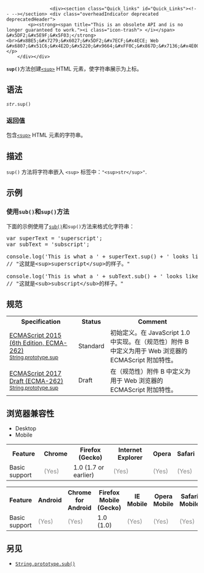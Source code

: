 
                
                  
                    <div><section class="Quick_links" id="Quick_Links"><!-- --></section> <div class="overheadIndicator deprecated deprecatedHeader">
            <p><strong><span title="This is an obsolete API and is no longer guaranteed to work."><i class="icon-trash"> </i></span> &#x5DF2;&#x5E9F;&#x5F03;</strong><br>&#x8BE5;&#x7279;&#x6027;&#x5DF2;&#x7ECF;&#x4ECE; Web &#x6807;&#x51C6;&#x4E2D;&#x5220;&#x9664;&#xFF0C;&#x867D;&#x7136;&#x4E00;&#x4E9B;&#x6D4F;&#x89C8;&#x5668;&#x76EE;&#x524D;&#x4ECD;&#x7136;&#x652F;&#x6301;&#x5B83;&#xFF0C;&#x4F46;&#x4E5F;&#x8BB8;&#x4F1A;&#x5728;&#x672A;&#x6765;&#x7684;&#x67D0;&#x4E2A;&#x65F6;&#x95F4;&#x505C;&#x6B62;&#x652F;&#x6301;&#xFF0C;&#x8BF7;&#x5C3D;&#x91CF;&#x4E0D;&#x8981;&#x4F7F;&#x7528;&#x8BE5;&#x7279;&#x6027;&#x3002;</p>
        </div></div>

<p><strong><code>sup()</code></strong>&#x65B9;&#x6CD5;&#x521B;&#x5EFA;<a title="&#x6B64;&#x9875;&#x9762;&#x4ECD;&#x672A;&#x88AB;&#x672C;&#x5730;&#x5316;, &#x671F;&#x5F85;&#x60A8;&#x7684;&#x7FFB;&#x8BD1;!" href="/zh-CN/docs/Web/HTML/Element/sup" class="new"><code>&lt;sup&gt;</code></a> HTML &#x5143;&#x7D20;&#xFF0C;&#x4F7F;&#x5B57;&#x7B26;&#x4E32;&#x5C55;&#x793A;&#x4E3A;&#x4E0A;&#x6807;&#x3002;</p>

<h2 id="&#x8BED;&#x6CD5;">&#x8BED;&#x6CD5;</h2>

<pre class="syntaxbox"><code><var>str</var>.sup()</code></pre>

<h3 id="&#x8FD4;&#x56DE;&#x503C;">&#x8FD4;&#x56DE;&#x503C;</h3>

<p>&#x5305;&#x542B;<a title="&#x6B64;&#x9875;&#x9762;&#x4ECD;&#x672A;&#x88AB;&#x672C;&#x5730;&#x5316;, &#x671F;&#x5F85;&#x60A8;&#x7684;&#x7FFB;&#x8BD1;!" href="/zh-CN/docs/Web/HTML/Element/sup" class="new"><code>&lt;sup&gt;</code></a> HTML &#x5143;&#x7D20;&#x7684;&#x5B57;&#x7B26;&#x4E32;&#x3002;</p>

<h2 id="&#x63CF;&#x8FF0;">&#x63CF;&#x8FF0;</h2>

<p><code>sup()</code> &#x65B9;&#x6CD5;&#x5C06;&#x5B57;&#x7B26;&#x4E32;&#x5D4C;&#x5165; <code>&lt;sup&gt;</code> &#x6807;&#x7B7E;&#x4E2D;&#xFF1A;<code>&quot;&lt;sup&gt;str&lt;/sup&gt;&quot;</code>.</p>

<h2 id="&#x793A;&#x4F8B;">&#x793A;&#x4F8B;</h2>

<h3 id="&#x4F7F;&#x7528;sub()&#x548C;sup()&#x65B9;&#x6CD5;">&#x4F7F;&#x7528;<code>sub()</code>&#x548C;<code>sup()</code>&#x65B9;&#x6CD5;</h3>

<p>&#x4E0B;&#x9762;&#x7684;&#x793A;&#x4F8B;&#x4F7F;&#x7528;&#x4E86;<a title="&#x6B64;&#x9875;&#x9762;&#x4ECD;&#x672A;&#x88AB;&#x672C;&#x5730;&#x5316;, &#x671F;&#x5F85;&#x60A8;&#x7684;&#x7FFB;&#x8BD1;!" href="/zh-CN/docs/Web/JavaScript/Reference/Global_Objects/String/sub" class="new"><code>sub()</code></a>&#x548C;<code>sup()</code>&#x65B9;&#x6CD5;&#x6765;&#x683C;&#x5F0F;&#x5316;&#x5B57;&#x7B26;&#x4E32;&#xFF1A;</p>

<pre class="brush: js">var superText = &apos;superscript&apos;;
var subText = &apos;subscript&apos;;

console.log(&apos;This is what a &apos; + superText.sup() + &apos; looks like.&apos;);
// &quot;&#x8FD9;&#x5C31;&#x662F;&lt;sup&gt;superscript&lt;/sup&gt;&#x7684;&#x6837;&#x5B50;&#x3002;&quot;

console.log(&apos;This is what a &apos; + subText.sub() + &apos; looks like.&apos;);
// &quot;&#x8FD9;&#x5C31;&#x662F;&lt;sub&gt;subscript&lt;/sub&gt;&#x7684;&#x6837;&#x5B50;&#x3002;&quot;
</pre>

<h2 id="&#x89C4;&#x8303;">&#x89C4;&#x8303;</h2>

<table class="standard-table">
 <tbody>
  <tr>
   <th scope="col">Specification</th>
   <th scope="col">Status</th>
   <th scope="col">Comment</th>
  </tr>
  <tr>
   <td><a lang="en" hreflang="en" href="http://www.ecma-international.org/ecma-262/6.0/#sec-string.prototype.sup" class="external">ECMAScript 2015 (6th Edition, ECMA-262)<br><small lang="zh-CN">String.prototype.sup</small></a></td>
   <td><span class="spec-Standard">Standard</span></td>
   <td>&#x521D;&#x59CB;&#x5B9A;&#x4E49;&#x3002;&#x5728; JavaScript 1.0 &#x4E2D;&#x5B9E;&#x73B0;&#x3002;&#x5728;&#xFF08;&#x89C4;&#x8303;&#x6027;&#xFF09;&#x9644;&#x4EF6; B &#x4E2D;&#x5B9A;&#x4E49;&#x4E3A;&#x7528;&#x4E8E; Web &#x6D4F;&#x89C8;&#x5668;&#x7684; ECMAScript &#x9644;&#x52A0;&#x7279;&#x6027;&#x3002;</td>
  </tr>
  <tr>
   <td><a lang="en" hreflang="en" href="https://tc39.github.io/ecma262/#sec-string.prototype.sup" class="external">ECMAScript 2017 Draft (ECMA-262)<br><small lang="zh-CN">String.prototype.sup</small></a></td>
   <td><span class="spec-Draft">Draft</span></td>
   <td>&#x5728;&#xFF08;&#x89C4;&#x8303;&#x6027;&#xFF09;&#x9644;&#x4EF6; B &#x4E2D;&#x5B9A;&#x4E49;&#x4E3A;&#x7528;&#x4E8E; Web &#x6D4F;&#x89C8;&#x5668;&#x7684; ECMAScript &#x9644;&#x52A0;&#x7279;&#x6027;&#x3002;</td>
  </tr>
 </tbody>
</table>

<h2 id="&#x6D4F;&#x89C8;&#x5668;&#x517C;&#x5BB9;&#x6027;">&#x6D4F;&#x89C8;&#x5668;&#x517C;&#x5BB9;&#x6027;</h2>

<div><div class="htab">
    <a name="AutoCompatibilityTable" id="AutoCompatibilityTable"></a>
    <ul>
        <li class="selected"><a>Desktop</a></li>
        <li><a>Mobile</a></li>
    </ul>
</div></div>

<div id="compat-desktop">
<table class="compat-table">
 <tbody>
  <tr>
   <th>Feature</th>
   <th>Chrome</th>
   <th>Firefox (Gecko)</th>
   <th>Internet Explorer</th>
   <th>Opera</th>
   <th>Safari</th>
  </tr>
  <tr>
   <td>Basic support</td>
   <td><span title="Please update this with the earliest version of support." style="color: #888;">(Yes)</span></td>
   <td>1.0 (1.7 or earlier)</td>
   <td><span title="Please update this with the earliest version of support." style="color: #888;">(Yes)</span></td>
   <td><span title="Please update this with the earliest version of support." style="color: #888;">(Yes)</span></td>
   <td><span title="Please update this with the earliest version of support." style="color: #888;">(Yes)</span></td>
  </tr>
 </tbody>
</table>
</div>

<div id="compat-mobile">
<table class="compat-table">
 <tbody>
  <tr>
   <th>Feature</th>
   <th>Android</th>
   <th>Chrome for Android</th>
   <th>Firefox Mobile (Gecko)</th>
   <th>IE Mobile</th>
   <th>Opera Mobile</th>
   <th>Safari Mobile</th>
  </tr>
  <tr>
   <td>Basic support</td>
   <td><span title="Please update this with the earliest version of support." style="color: #888;">(Yes)</span></td>
   <td><span title="Please update this with the earliest version of support." style="color: #888;">(Yes)</span></td>
   <td>1.0 (1.0)</td>
   <td><span title="Please update this with the earliest version of support." style="color: #888;">(Yes)</span></td>
   <td><span title="Please update this with the earliest version of support." style="color: #888;">(Yes)</span></td>
   <td><span title="Please update this with the earliest version of support." style="color: #888;">(Yes)</span></td>
  </tr>
 </tbody>
</table>
</div>

<h2 id="&#x53E6;&#x89C1;">&#x53E6;&#x89C1;</h2>

<ul>
 <li><a title="&#x6B64;&#x9875;&#x9762;&#x4ECD;&#x672A;&#x88AB;&#x672C;&#x5730;&#x5316;, &#x671F;&#x5F85;&#x60A8;&#x7684;&#x7FFB;&#x8BD1;!" href="/zh-CN/docs/Web/JavaScript/Reference/Global_Objects/String/sub" class="new"><code>String.prototype.sub()</code></a></li>
</ul>
                  
                
              